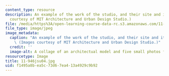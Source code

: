 ```yaml
---
content_type: resource
description: An example of the work of the studio, and their site and its residents.  (Images
  courtesy of MIT Architecture and Urban Design Studio.)
file: /media/https%3A/open-learning-course-data-rc.s3.amazonaws.com/11-946j-beijing-urban-design-studio-summer-2004/f1495a8bea5c73d67ea413a4929c9b92_11-946jsu04.jpg
file_type: image/jpeg
image_metadata:
  caption: "An example of the work of the studio, and their site and its residents.\_\
    \ (Images courtesy of MIT Architecture and Urban Design Studio.)"
  credit: ''
  image-alt: A collage of an architectual model and five small photos from the site.
resourcetype: Image
title: 11-946jsu04.jpg
uid: f1495a8b-ea5c-73d6-7ea4-13a4929c9b92
---
```

